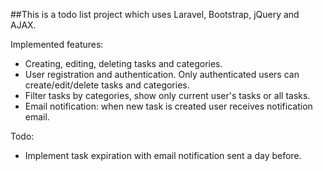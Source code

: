 ##This is a todo list project which uses Laravel, Bootstrap, jQuery and AJAX.

Implemented features:
- Creating, editing, deleting tasks and categories.
- User registration and authentication. Only authenticated users can create/edit/delete tasks and categories.
- Filter tasks by categories, show only current user's tasks or all tasks.
- Email notification: when new task is created user receives notification email.

Todo:
- Implement task expiration with email notification sent a day before.

